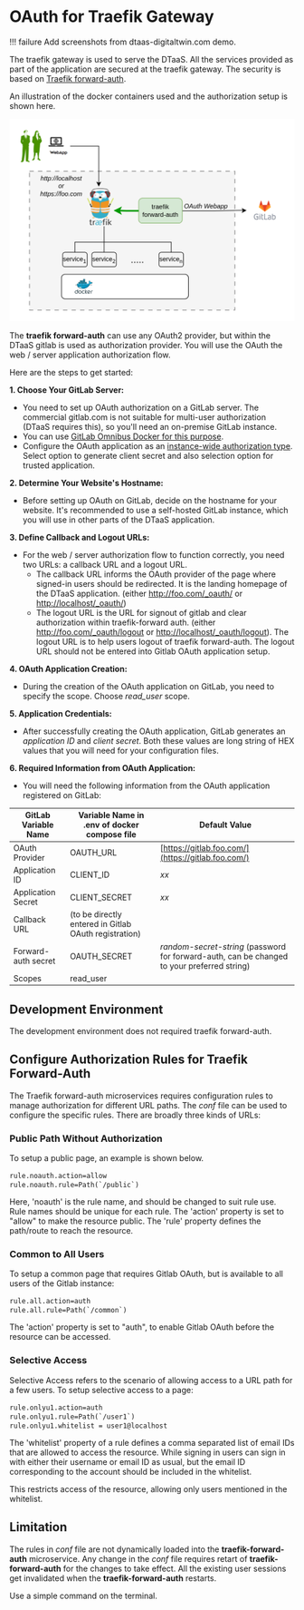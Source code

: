 # OAuth for Traefik Gateway

<!-- markdownlint-disable MD046 -->
<!-- prettier-ignore -->
!!! failure
    Add screenshots from dtaas-digitaltwin.com demo.
<!-- markdownlint-enable MD046 -->

The traefik gateway is used to serve the DTaaS. All the services
provided as part of the application are secured at the traefik gateway.
The security is based on [Traefik forward-auth](https://github.com/thomseddon/traefik-forward-auth).

An illustration of the docker containers used and the authorization
setup is shown here.

![traefik oauth](./traefik-oauth.png)

The **traefik forward-auth** can use any OAuth2 provider, but within the DTaaS
gitlab is used as authorization provider.
You will use
the OAuth the web / server application
authorization flow.

Here are the steps to get started:

**1. Choose Your GitLab Server:**

- You need to set up OAuth authorization on a GitLab server.
  The commercial gitlab.com is not suitable for multi-user authorization
  (DTaaS requires this), so you'll need an on-premise GitLab instance.
- You can use
  [GitLab Omnibus Docker for this purpose](https://docs.gitlab.com/ee/install/docker.html).
- Configure the OAuth application as an
  [instance-wide authorization type](https://docs.gitlab.com/ee/integration/oauth_provider.html#create-an-instance-wide-application).
  Select option to generate client secret and also selection option
  for trusted application.

**2. Determine Your Website's Hostname:**

- Before setting up OAuth on GitLab, decide on the hostname for your website.
  It's recommended to use a self-hosted GitLab instance, which you will use in
  other parts of the DTaaS application.

**3. Define Callback and Logout URLs:**

- For the web / server authorization flow to function correctly, you need two URLs:
  a callback URL and a logout URL.
  - The callback URL informs the OAuth provider of the
    page where
    signed-in users should be redirected. It is the landing
    homepage of the DTaaS application.
  (either <http://foo.com/_oauth/> or <http://localhost/_oauth/>)
  - The logout URL is the URL for signout of gitlab and clear authorization
  within traefik-forward auth.
  (either <http://foo.com/_oauth/logout> or <http://localhost/_oauth/logout>).
  The logout URL is to help users logout of traefik forward-auth. The logout
  URL should not be entered into Gitlab OAuth application setup.

**4. OAuth Application Creation:**

- During the creation of the OAuth application on GitLab, you need to specify
  the scope. Choose _read_user_ scope.

**5. Application Credentials:**

- After successfully creating the OAuth application, GitLab generates
  an _application ID_ and _client secret_.
  Both these values are long string of HEX values that you will need for
  your configuration files.

**6. Required Information from OAuth Application:**

- You will need the following information from the OAuth application
  registered on GitLab:

|GitLab Variable Name|Variable Name in .env of docker compose file |Default Value|
|---|---|---|
|OAuth Provider|OAUTH_URL|[https://gitlab.foo.com/](https://gitlab.foo.com/)|
|Application ID|CLIENT_ID| _xx_ |
|Application Secret|CLIENT_SECRET| _xx_ |
|Callback URL|(to be directly entered in Gitlab OAuth registration)||
|Forward-auth secret|OAUTH_SECRET|_random-secret-string_ (password for forward-auth, can be changed to your preferred string) |
|Scopes| read_user ||

## Development Environment

The development environment does not required traefik forward-auth.

## Configure Authorization Rules for Traefik Forward-Auth

The Traefik forward-auth microservices requires configuration rules to manage
authorization for different URL paths.
The _conf_ file can be used to configure the specific rules.
There are broadly three kinds of URLs:

### Public Path Without Authorization

To setup a public page, an example is shown below.

```text
rule.noauth.action=allow
rule.noauth.rule=Path(`/public`)
```

Here, 'noauth' is the rule name, and should be changed to suit rule use.
Rule names should be unique for each rule.
The 'action' property is set to "allow" to make the resource public.
The 'rule' property defines the path/route to reach the resource.

### Common to All Users

To setup a common page that requires Gitlab OAuth,
but is available to all users of the Gitlab instance:

```text
rule.all.action=auth
rule.all.rule=Path(`/common`)
```

The 'action' property is set to "auth", to enable Gitlab
OAuth before the resource can be accessed.

### Selective Access

Selective Access refers to the scenario of allowing access to a URL path
for a few users. To setup selective access to a page:

```text
rule.onlyu1.action=auth
rule.onlyu1.rule=Path(`/user1`)
rule.onlyu1.whitelist = user1@localhost
```

The 'whitelist' property of a rule defines a comma separated list
of email IDs that are allowed to access the resource.
While signing in users can sign in with either their username or email ID
as usual, but the email ID corresponding to the
account should be included in the whitelist.

This restricts access of the resource,
allowing only users mentioned in the whitelist.

## Limitation

The rules in _conf_ file are not dynamically loaded into
the **traefik-forward-auth** microservice.
Any change in the _conf_ file requires
retart of **traefik-forward-auth** for the changes to take effect.
All the existing user sessions get invalidated when
the **traefik-forward-auth** restarts.

Use a simple command on the terminal.
